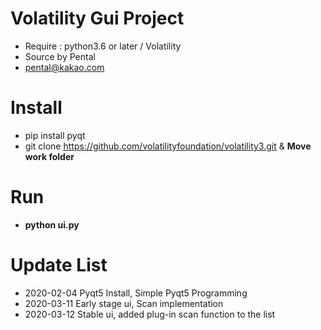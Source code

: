 # Volatility Gui Project
* Require : python3.6 or later / Volatility
* Source by Pental
* pental@kakao.com

# Install
* pip install pyqt
* git clone https://github.com/volatilityfoundation/volatility3.git & <b>Move work folder</b>

# Run
* <b>python ui.py</b>

# Update List
* 2020-02-04 Pyqt5 Install, Simple Pyqt5 Programming
* 2020-03-11 Early stage ui, Scan implementation
* 2020-03-12 Stable ui, added plug-in scan function to the list